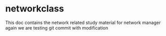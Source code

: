# networkclass
This doc contains the network related study material for network manager
again we are testing git commit with modification
